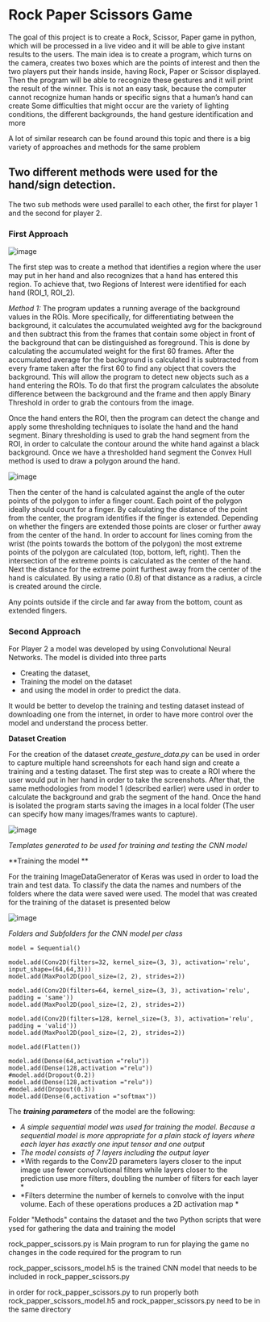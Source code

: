 # Rock Paper Scissors Game
The goal of this project is to create a Rock, Scissor, Paper game in python, 
which will be processed in a live video and it will be able to give instant results to the users. 
The main idea is to create a program, which turns on the camera, creates two boxes which are the points of interest and then the two players put their hands inside, 
having Rock, Paper or Scissor displayed. 
Then the program will be able to recognize these gestures and it will print the result of the winner. 
This is not an easy task, because the computer cannot recognize human hands or specific signs that a human’s hand can create
Some difficulties that might occur are the variety of lighting conditions, the different backgrounds, the hand gesture identification and more

A lot of similar research can be found around this topic and there is a big variety of approaches and methods for the same problem


## Two different methods were used for the hand/sign detection.

The two sub methods were used parallel to each other, the first for player 1 and the second for player 2.

### First Approach
![image](https://user-images.githubusercontent.com/82097084/164471035-c3323f2a-2e44-4dcd-8554-5c09e9499b01.png)

The first step was to create a method that identifies a region where the user may put in her hand and also recognizes that a hand has entered this region.
To achieve that, two Regions of Interest were identified for each hand (ROI_1, ROI_2).

*Method 1:*
The program updates a running average of the background values in the ROIs. More specifically, for differentiating between the background, it calculates the
accumulated weighted avg for the background and then subtract this from the frames that contain some object in front of the background that can be distinguished as foreground. 
This is done by calculating the accumulated weight for the first 60 frames. 
After the accumulated average for the background is calculated it is subtracted from every frame taken after the first 60 to find any object that covers the background. 
This will allow the program to detect new objects such as a hand entering the ROIs.
To do that first the program calculates the absolute difference between the background and the frame and then apply Binary Threshold in order to grab the contours from the image.

Once the hand enters the ROI, then the program can detect the change and apply some thresholding techniques to isolate the hand and the hand segment.
Binary thresholding is used to grab the hand segment from the ROI, in order to calculate the contour around the white hand against a black background.
Once we have a thresholded hand segment the Convex Hull method is used to draw a polygon around the hand.

![image](https://user-images.githubusercontent.com/82097084/164473462-f419f3c0-8ad2-4edf-a140-5d5d4ffd516d.png)

Then the center of the hand is calculated against the angle of the outer points of the polygon to infer a finger count.
Each point of the polygon ideally should count for a finger. By calculating the distance of the point from the center, the program identifies if the finger is extended.
Depending on whether the fingers are extended those points are closer or further away from the center of the hand.
In order to account for lines coming from the wrist (the points towards the bottom of the polygon) the most extreme points of the polygon are calculated (top, bottom, left, right).
Then the intersection of the extreme points is calculated as the center of the hand. 
Next the distance for the extreme point furthest away from the center of the hand is calculated. By using a ratio (0.8) of that distance as a radius, a circle is created around the circle.

Any points outside if the circle and far away from the bottom, count as extended fingers.

### Second Approach

For Player 2 a model was developed by using Convolutional Neural Networks.
The model is divided into three parts 
-	Creating the dataset, 
-	Training the model on the dataset 
-	and using the model in order to predict the data.

It would be better to develop the training and testing dataset instead of downloading one from the internet, in order to have more control over the model and understand the process better.

**Dataset Creation**

For the creation of the dataset *create_gesture_data.py* can be used in order to capture multiple hand screenshots for each hand sign and create a training and a testing dataset.
The first step was to create a ROI where the user would put in her hand in order to take the screenshots.
After that, the same methodologies from model 1 (described earlier) were used in order to calculate the background and grab the segment of the hand.
Once the hand is isolated the program starts saving the images in a local folder (The user can specify how many images/frames wants to capture).

![image](https://user-images.githubusercontent.com/82097084/164475824-6ae05fb9-d16a-48c8-8087-839867824491.png)

*Templates generated to be used for training and testing the CNN model*


**Training the model **

For the training ImageDataGenerator of Keras was used in order to load the train and test data. 
To classify the data the names and numbers of the folders where the data were saved were used.
The model that was created for the training of the dataset is presented below 

![image](https://user-images.githubusercontent.com/82097084/164476363-7bfdc2ea-2982-40a6-80b7-118614609eba.png)

*Folders and Subfolders for the CNN model per class*

``` 
model = Sequential()

model.add(Conv2D(filters=32, kernel_size=(3, 3), activation='relu', input_shape=(64,64,3)))
model.add(MaxPool2D(pool_size=(2, 2), strides=2))

model.add(Conv2D(filters=64, kernel_size=(3, 3), activation='relu', padding = 'same'))
model.add(MaxPool2D(pool_size=(2, 2), strides=2))

model.add(Conv2D(filters=128, kernel_size=(3, 3), activation='relu', padding = 'valid'))
model.add(MaxPool2D(pool_size=(2, 2), strides=2))

model.add(Flatten())

model.add(Dense(64,activation ="relu"))
model.add(Dense(128,activation ="relu"))
#model.add(Dropout(0.2))
model.add(Dense(128,activation ="relu"))
#model.add(Dropout(0.3))
model.add(Dense(6,activation ="softmax"))
```

The ***training parameters*** of the model are the following:

- *A simple sequential model was used for training the model. Because a sequential model is more appropriate for a plain stack of layers where each layer has exactly one input tensor and one output*
- *The model consists of 7 layers including the output layer*
- *With regards to the Conv2D parameters layers closer to the input image use fewer convolutional filters while layers closer to the prediction use more filters, doubling the number of filters for each layer *
- *Filters determine the number of kernels to convolve with the input volume. Each of these operations produces a 2D activation map *

Folder "Methods" contains the dataset and the two Python scripts that were ysed for gathering the data and training the model 

rock_papper_scissors.py is Main program to run for playing the game no changes in the code required for the program to run

rock_papper_scissors_model.h5 is the trained CNN model that needs to be included in rock_papper_scissors.py

in order for rock_papper_scissors.py to run properly both rock_papper_scissors_model.h5 and rock_papper_scissors.py need to be in the same directory 
